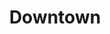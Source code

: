 ---
slug: acp-downtown
title: Downtown
address: 447 Atlantic Ave.
state: New York
stateAbbreviation: NY
city: Brooklyn
postal: 11217
url: https://www.radnet.com/lhr-acpny/locations/acp-downtown
htmlHead: null
body: null
appointmentUrl: https://www.radnet.com/lenox-hill-radiology/for-patients/request-appointment
walkInTitle: Walk-In Hours
walkInDetails: Mon - Fri | 8:00 am - 4:00 pm
places:
- {
    name: "Lenox Hill Radiology | Downtown",
    longitude: -73.982800000000,
    latitude: 40.686390000000,
}
---